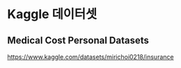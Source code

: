 # Kaggle 데이터셋

## Medical Cost Personal Datasets

https://www.kaggle.com/datasets/mirichoi0218/insurance
